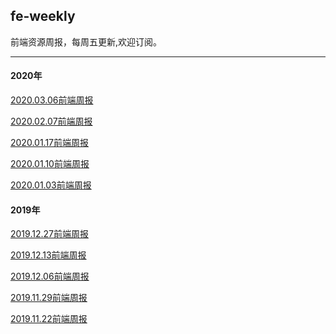 ## fe-weekly

前端资源周报，每周五更新,欢迎订阅。

<hr>

<h4>2020年</h4>

[2020.03.06前端周报](https://github.com/houyaowei/fe-weekly/issues/10)

[2020.02.07前端周报](https://github.com/houyaowei/fe-weekly/issues/9)

[2020.01.17前端周报](https://github.com/houyaowei/fe-weekly/issues/8)

[2020.01.10前端周报](https://github.com/houyaowei/fe-weekly/issues/7)

[2020.01.03前端周报](https://github.com/houyaowei/fe-weekly/issues/6)



<h4>2019年</h4>

[2019.12.27前端周报](https://github.com/houyaowei/fe-weekly/issues/5)

[2019.12.13前端周报](https://github.com/houyaowei/fe-weekly/issues/4)

[2019.12.06前端周报](https://github.com/houyaowei/fe-weekly/issues/3)

[2019.11.29前端周报](https://github.com/houyaowei/fe-weekly/issues/2)

[2019.11.22前端周报](https://github.com/houyaowei/fe-weekly/issues/1)










